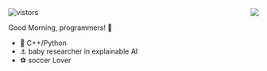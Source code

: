 <img align="right" src="https://github-readme-stats.vercel.app/api?username=xavihart&show_icons=true&icon_color=CE1D2D&text_color=718096&bg_color=ffffff&hide_title=true" />
<img src="https://visitor-badge.glitch.me/badge?page_id=xavihart" alt="vistors" />


Good Morning, programmers! 👋

- :orange_book: C++/Python
- :anchor: baby researcher in explainable AI 
- :soccer: soccer Lover

